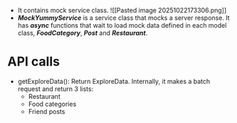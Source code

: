 - It contains mock service class.
  ![[Pasted image 20251022173306.png]]
- ***MockYummyService*** is a service class that mocks a server response. It has ***async*** functions that wait to load mock data defined in each model class, ***FoodCategory***, ***Post*** and ***Restaurant***.
# API calls
- getExploreData():
  Return ExploreData. Internally, it makes a batch request and return 3 lists:
	- Restaurant
	- Food categories
	- Friend posts